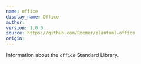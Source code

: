 ```yaml
---
name: office
display_name: Office
author: 
version: 1.0.0
source: https://github.com/Roemer/plantuml-office
origin: 
---
```


Information about the `office` Standard Library.
